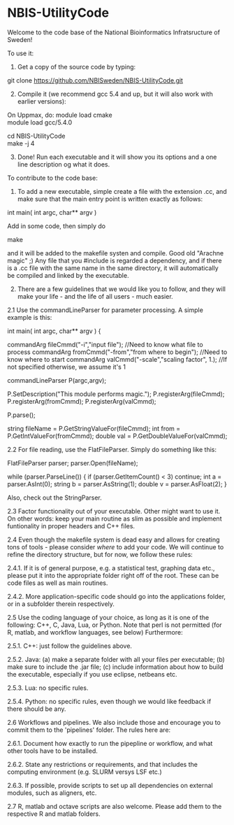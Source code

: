 # NBIS-UtilityCode

Welcome to the code base of the National Bioinformatics Infratsructure of Sweden!

To use it:
1. Get a copy of the source code by typing:

git clone https://github.com/NBISweden/NBIS-UtilityCode.git

2. Compile it (we recommend gcc 5.4 and up, but it will also work with earlier versions):

On Uppmax, do:
module load cmake  
module load gcc/5.4.0  

cd NBIS-UtilityCode  
make -j 4

3. Done! Run each executable and it will show you its options and a one line description og what it does.


To contribute to the code base:

1. To add a new executable, simple create a file with the extension .cc, and make sure that the main entry point is written exactly as follows:

int main( int argc, char** argv )

Add in some code, then simply do

make

and it will be added to the makefile systen and compile. Good old "Arachne magic" ;)
Any file that you #include is regarded a dependency, and if there is a .cc file with the same name in the same directory, it will automatically be compiled and linked by the executable.

2. There are a few guidelines that we would like you to follow, and they will make your life - and the life of all users - much easier. 

2.1 Use the commandLineParser for parameter processing. A simple example is this:

int main( int argc, char** argv )
{

  commandArg<string> fileCmmd("-i","input file"); //Need to know what file to process
  commandArg<int> fromCmmd("-from","from where to begin"); //Need to know where to start
  commandArg<double> valCmmd("-scale","scaling factor", 1.); //If not specified otherwise, we assume it's 1

  commandLineParser P(argc,argv);
  
  P.SetDescription("This module performs magic.");
  P.registerArg(fileCmmd);
  P.registerArg(fromCmmd);
  P.registerArg(valCmmd);
 
  P.parse();
  
  string fileName = P.GetStringValueFor(fileCmmd);
  int from = P.GetIntValueFor(fromCmmd);
  double val = P.GetDoubleValueFor(valCmmd);
 
2.2 For file reading, use the FlatFileParser. Simply do something like this:

  FlatFileParser parser;
  parser.Open(fileName);

  while (parser.ParseLine()) {
    if (parser.GetItemCount() < 3)
      continue;
    int a = parser.AsInt(0);
    string b = parser.AsString(1);
    double v = parser.AsFloat(2);
  }

Also, check out the StringParser.


2.3 Factor functionality out of your executable. Other might want to use it. On other words: keep your main routine as slim as possible and implement funtionality in proper headers and C++ files.

2.4 Even though the makefile system is dead easy and allows for creating tons of tools - please consider *where* to add your code.
We will continue to refine the directory structure, but for now, we follow these rules:

2.4.1. If it is of general purpose, e.g. a statistical test, graphing data etc., please put it into the appropriate folder right off of the root. These can be code files as well as main routines.

2.4.2. More application-specific code should go into the applications folder, or in a subfolder therein respectively. 


2.5 Use the coding language of your choice, as long as it is one of the following: C++, C, Java, Lua, or Python. Note that perl is not permitted (for R, matlab, and workflow languages, see below) Furthermore:

2.5.1. C++: just follow the guidelines above.

2.5.2. Java: (a) make a separate folder with all your files per executable; (b) make sure to include the .jar file; (c) include information about how to build the executable, especially if you use eclipse, netbeans etc.

2.5.3. Lua: no specific rules.

2.5.4. Python: no specific rules, even though we would like feedback if there should be any.


2.6 Workflows and pipelines. We also include those and encourage you to commit them to the 'pipelines' folder. The rules here are:

2.6.1. Document how exactly to run the pipepline or workflow, and what other tools have to be installed. 

2.6.2. State any restrictions or requirements, and that includes the computing environment (e.g. SLURM versys LSF etc.)

2.6.3. If possible, provide scripts to set up all dependencies on external modules, such as aligners, etc.


2.7 R, matlab and octave scripts are also welcome. Please add them to the respective R and matlab folders.




